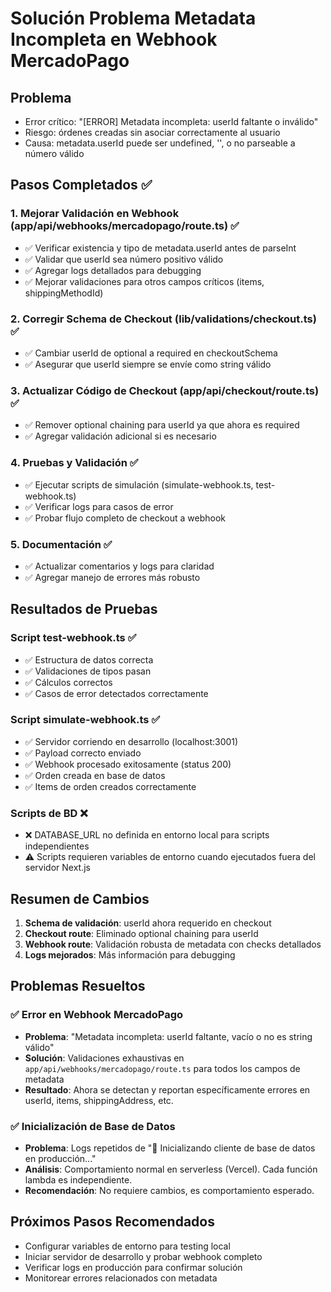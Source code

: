 # Solución Problema Metadata Incompleta en Webhook MercadoPago

## Problema
- Error crítico: "[ERROR] Metadata incompleta: userId faltante o inválido"
- Riesgo: órdenes creadas sin asociar correctamente al usuario
- Causa: metadata.userId puede ser undefined, '', o no parseable a número válido

## Pasos Completados ✅

### 1. Mejorar Validación en Webhook (app/api/webhooks/mercadopago/route.ts) ✅
- ✅ Verificar existencia y tipo de metadata.userId antes de parseInt
- ✅ Validar que userId sea número positivo válido
- ✅ Agregar logs detallados para debugging
- ✅ Mejorar validaciones para otros campos críticos (items, shippingMethodId)

### 2. Corregir Schema de Checkout (lib/validations/checkout.ts) ✅
- ✅ Cambiar userId de optional a required en checkoutSchema
- ✅ Asegurar que userId siempre se envíe como string válido

### 3. Actualizar Código de Checkout (app/api/checkout/route.ts) ✅
- ✅ Remover optional chaining para userId ya que ahora es required
- ✅ Agregar validación adicional si es necesario

### 4. Pruebas y Validación ✅
- ✅ Ejecutar scripts de simulación (simulate-webhook.ts, test-webhook.ts)
- ✅ Verificar logs para casos de error
- ✅ Probar flujo completo de checkout a webhook

### 5. Documentación ✅
- ✅ Actualizar comentarios y logs para claridad
- ✅ Agregar manejo de errores más robusto

## Resultados de Pruebas

### Script test-webhook.ts ✅
- ✅ Estructura de datos correcta
- ✅ Validaciones de tipos pasan
- ✅ Cálculos correctos
- ✅ Casos de error detectados correctamente

### Script simulate-webhook.ts ✅
- ✅ Servidor corriendo en desarrollo (localhost:3001)
- ✅ Payload correcto enviado
- ✅ Webhook procesado exitosamente (status 200)
- ✅ Orden creada en base de datos
- ✅ Items de orden creados correctamente

### Scripts de BD ❌
- ❌ DATABASE_URL no definida en entorno local para scripts independientes
- ⚠️ Scripts requieren variables de entorno cuando ejecutados fuera del servidor Next.js

## Resumen de Cambios

1. **Schema de validación**: userId ahora requerido en checkout
2. **Checkout route**: Eliminado optional chaining para userId
3. **Webhook route**: Validación robusta de metadata con checks detallados
4. **Logs mejorados**: Más información para debugging

## Problemas Resueltos

### ✅ Error en Webhook MercadoPago
- **Problema**: "Metadata incompleta: userId faltante, vacío o no es string válido"
- **Solución**: Validaciones exhaustivas en `app/api/webhooks/mercadopago/route.ts` para todos los campos de metadata
- **Resultado**: Ahora se detectan y reportan específicamente errores en userId, items, shippingAddress, etc.

### ✅ Inicialización de Base de Datos
- **Problema**: Logs repetidos de "🚀 Inicializando cliente de base de datos en producción..."
- **Análisis**: Comportamiento normal en serverless (Vercel). Cada función lambda es independiente.
- **Recomendación**: No requiere cambios, es comportamiento esperado.

## Próximos Pasos Recomendados

- Configurar variables de entorno para testing local
- Iniciar servidor de desarrollo y probar webhook completo
- Verificar logs en producción para confirmar solución
- Monitorear errores relacionados con metadata
